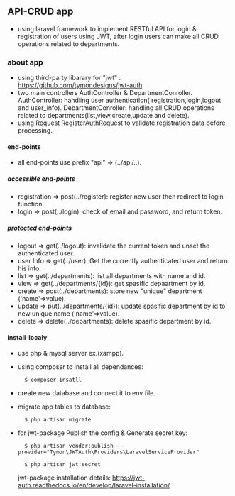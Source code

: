 ## API-CRUD app
- using laravel framework to implement RESTful API for login & registration of users using JWT,
  after login users can make all CRUD operations related to departments.

### about app
- using third-party libarary for "jwt" : https://github.com/tymondesigns/jwt-auth
- two main controllers AuthController & DepartmentConroller.
   AuthController: handling user authentication( registration,login,logout and user_info).
   DepartmentConroller: handling all CRUD operations related to departments(list,view,create,update and delete).
- using Request RegisterAuthRequest to validate registration data before processing.

#### end-points
- all end-points use prefix "api" => (../api/..).

##### accessible end-points
- registration => post(../register): register new user then redirect to login function.
- login        => post(../login): check of email and password, and return token.

##### protected end-points
- logout    => get(../logout): invalidate the current token and unset the authenticated user.
- user Info => get(../user): Get the currently authenticated user and return his info.
- list      => get(../departments): list all departments with name and id.
- view      => get(../departments/{id}): get spasific depaartment by id.
- create    => post(../departments): store new "unique" department ('name'=>value).
- update    => put(../departments/{id}): update spasific department by id to new unique name ('name'=>value).
- delete     => delete(../departments): delete spasific department by id.

#### install-localy
- use php & mysql server ex.(xampp).
- using composer to install all dependances:

		$ composer insatll

- create new database and connect it to env file.
- migrate app tables to database:

		$ php artisan migrate

- for jwt-package Publish the config & Generate secret key:

		$ php artisan vendor:publish --provider="Tymon\JWTAuth\Providers\LaravelServiceProvider"

		$ php artisan jwt:secret
 
  jwt-package installation details: https://jwt-auth.readthedocs.io/en/develop/laravel-installation/

